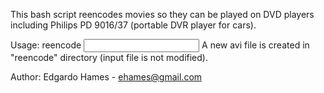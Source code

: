 This bash script reencodes movies so they can be played on DVD players
including Philips PD 9016/37 (portable DVR player for cars).

Usage: reencode <input file>
A new avi file is created in "reencode" directory (input file is not modified).

Author: Edgardo Hames - ehames@gmail.com
